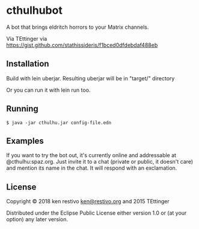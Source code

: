 # cthulhubot

A bot that brings eldritch horrors to your Matrix channels.

Via TEttinger via  https://gist.github.com/stathissideris/f1bced0dfdebdaf488eb 

## Installation

Build with lein uberjar. Resulting uberjar will be in "target/" directory

Or you can run it with lein run too.

## Running

    $ java -jar cthulhu.jar config-file.edn


## Examples

If you want to try the bot out, it's currently online and addressable at @cthulhu:spaz.org. Just invite it to a chat (private or public, it doesn't care) and mention its name in the chat. It will respond with an exclamation.

## License

Copyright © 2018 ken restivo <ken@restivo.org> and 2015 TEttinger

Distributed under the Eclipse Public License either version 1.0 or (at your option) any later version.
